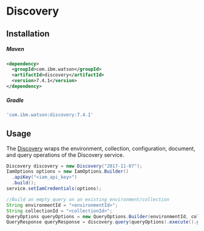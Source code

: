 # Discovery

## Installation

##### Maven
```xml
<dependency>
  <groupId>com.ibm.watson</groupId>
  <artifactId>discovery</artifactId>
  <version>7.4.1</version>
</dependency>
```

##### Gradle
```gradle
'com.ibm.watson:discovery:7.4.1'
```

## Usage
The [Discovery][discovery] wraps the environment, collection, configuration, document, and query operations of the Discovery service.

```java
Discovery discovery = new Discovery("2017-11-07");
IamOptions options = new IamOptions.Builder()
  .apiKey("<iam_api_key>")
  .build();
service.setIamCredentials(options);

//Build an empty query on an existing environment/collection
String environmentId = "<environmentId>";
String collectionId = "<collectionId>";
QueryOptions queryOptions = new QueryOptions.Builder(environmentId, collectionId).build();
QueryResponse queryResponse = discovery.query(queryOptions).execute().getResult();
```

[discovery]: https://cloud.ibm.com/docs/services/discovery?topic=discovery-gs-api

